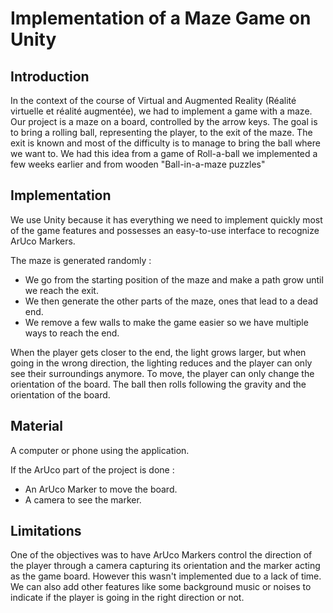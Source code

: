 # Implementation of a Maze Game on Unity
## Introduction

In the context of the course of Virtual and Augmented Reality (Réalité
virtuelle et réalité augmentée), we had to implement a game with a maze.
Our project is a maze on a board, controlled by the arrow keys. The goal
is to bring a rolling ball, representing the player, to the exit of the
maze. The exit is known and most of the difficulty is to manage to bring
the ball where we want to. We had this idea from a game of Roll-a-ball
we implemented a few weeks earlier and from wooden "Ball-in-a-maze
puzzles"

## Implementation

We use Unity because it has everything we need to implement quickly most
of the game features and possesses an easy-to-use interface to recognize
ArUco Markers.

The maze is generated randomly :
- We go from the starting position of the maze and make a path grow
  until we reach the exit.
- We then generate the other parts of the maze, ones that lead to a dead
  end.
- We remove a few walls to make the game easier so we have multiple ways
  to reach the end.

When the player gets closer to the end, the light grows larger, but when
going in the wrong direction, the lighting reduces and the player can
only see their surroundings anymore.  To move, the player can only
change the orientation of the board. The ball then rolls following the
gravity and the orientation of the board.

## Material

A computer or phone using the application.

If the ArUco part of the project is done :
- An ArUco Marker to move the board.
- A camera to see the marker.

## Limitations

One of the objectives was to have ArUco Markers control the direction of
the player through a camera capturing its orientation and the marker
acting as the game board. However this wasn't implemented due to a lack
of time.  
We can also add other features like some background music or noises to
indicate if the player is going in the right direction or not.
